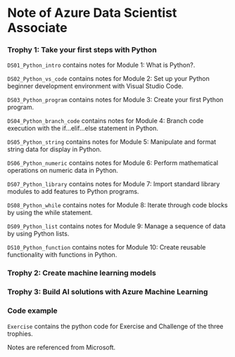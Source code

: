 
Note of Azure Data Scientist Associate
======================================

### Trophy 1: Take your first steps with Python

`DS01_Python_intro` contains notes for Module 1: What is Python?.

`DS02_Python_vs_code` contains notes for Module 2: Set up your Python beginner development environment with Visual Studio Code.

`DS03_Python_program` contains notes for Module 3: Create your first Python program.

`DS04_Python_branch_code` contains notes for Module 4: Branch code execution with the if...elif...else statement in Python.

`DS05_Python_string` contains notes for Module 5: Manipulate and format string data for display in Python.

`DS06_Python_numeric` contains notes for Module 6: Perform mathematical operations on numeric data in Python.

`DS07_Python_library` contains notes for Module 7: Import standard library modules to add features to Python programs.

`DS08_Python_while` contains notes for Module 8: Iterate through code blocks by using the while statement.

`DS09_Python_list` contains notes for Module 9: Manage a sequence of data by using Python lists.

`DS10_Python_function` contains notes for Module 10: Create reusable functionality with functions in Python.

### Trophy 2: Create machine learning models

### Trophy 3: Build AI solutions with Azure Machine Learning

### Code example

`Exercise` contains the python code for Exercise and Challenge of the three trophies.

Notes are referenced from Microsoft.
